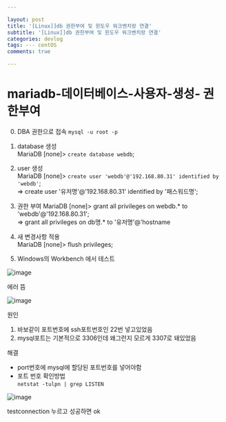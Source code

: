 ```yaml
---

layout: post
title: '[Linux]]db 권한부여 및 윈도우 워크벤치랑 연결'
subtitle: '[Linux]]db 권한부여 및 윈도우 워크벤치랑 연결'
categories: devlog
tags: --- centOS
comments: true

---
```


# mariadb-데이터베이스-사용자-생성- 권한부여

0. DBA 권한으로 접속
`mysql -u root -p`

1. database 생성  
MariaDB [none]> `create database webdb`;  

2. user 생성  
MariaDB [none]> `create user 'webdb'@'192.168.80.31' identified by 'webdb'`;    
=> create user '유저명'@'192.168.80.31' identified by '패스워드명';  

3. 권한 부여
MariaDB [none]> grant all privileges on webdb.* to 'webdb'@'192.168.80.31';  
=> grant all privileges on db명.* to '유저명'@'hostname  

4. 새 변경사항 적용  
MariaDB [none]> flush privileges;  

5. Windows의 Workbench 에서 테스트 

![image](https://user-images.githubusercontent.com/60701130/155357161-5007593a-4c9d-43ca-b90b-367060d9ff58.png)


에러 뜸

![image](https://user-images.githubusercontent.com/60701130/155301084-b3f5fc9c-65d2-4108-a4a4-f7c6b740b7c3.png)

원인
1. 바보같이 포트번호에 ssh포트번호인 22번 넣고있었음
2. mysql포트는 기본적으로 3306인데 왜그런지 모르게 3307로 돼있었음

해결  
-  port번호에 mysql에 할당된 포트번호를 넣어야함   
- 포트 번호 확인방법  
    `netstat -tulpn | grep LISTEN`

![image](https://user-images.githubusercontent.com/60701130/155355045-c9ab75c2-5cff-4575-b098-fe5ec7dd8c65.png)

testconnection 누르고 성공하면 ok

